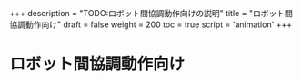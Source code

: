 +++
description = "TODO:ロボット間協調動作向けの説明"
title = "ロボット間協調動作向け"
draft = false
weight = 200
toc = true
script = 'animation'
+++

# ロボット間協調動作向け
